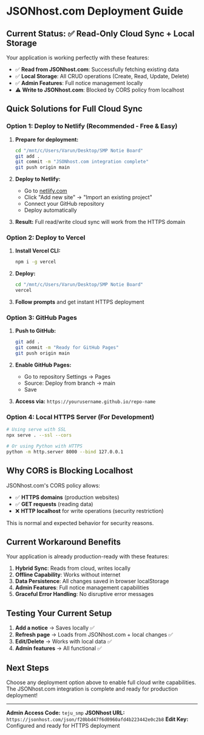 # JSONhost.com Deployment Guide

## Current Status: ✅ Read-Only Cloud Sync + Local Storage

Your application is working perfectly with these features:
- ✅ **Read from JSONhost.com**: Successfully fetching existing data
- ✅ **Local Storage**: All CRUD operations (Create, Read, Update, Delete)
- ✅ **Admin Features**: Full notice management locally
- ⚠️ **Write to JSONhost.com**: Blocked by CORS policy from localhost

## Quick Solutions for Full Cloud Sync

### Option 1: Deploy to Netlify (Recommended - Free & Easy)

1. **Prepare for deployment:**
   ```bash
   cd "/mnt/c/Users/Varun/Desktop/SMP Notie Board"
   git add .
   git commit -m "JSONhost.com integration complete"
   git push origin main
   ```

2. **Deploy to Netlify:**
   - Go to [netlify.com](https://netlify.com)
   - Click "Add new site" → "Import an existing project"
   - Connect your GitHub repository
   - Deploy automatically

3. **Result:** Full read/write cloud sync will work from the HTTPS domain

### Option 2: Deploy to Vercel

1. **Install Vercel CLI:**
   ```bash
   npm i -g vercel
   ```

2. **Deploy:**
   ```bash
   cd "/mnt/c/Users/Varun/Desktop/SMP Notie Board"
   vercel
   ```

3. **Follow prompts** and get instant HTTPS deployment

### Option 3: GitHub Pages

1. **Push to GitHub:**
   ```bash
   git add .
   git commit -m "Ready for GitHub Pages"
   git push origin main
   ```

2. **Enable GitHub Pages:**
   - Go to repository Settings → Pages
   - Source: Deploy from branch → main
   - Save

3. **Access via:** `https://yourusername.github.io/repo-name`

### Option 4: Local HTTPS Server (For Development)

```bash
# Using serve with SSL
npx serve . --ssl --cors

# Or using Python with HTTPS
python -m http.server 8000 --bind 127.0.0.1
```

## Why CORS is Blocking Localhost

JSONhost.com's CORS policy allows:
- ✅ **HTTPS domains** (production websites)
- ✅ **GET requests** (reading data)
- ❌ **HTTP localhost** for write operations (security restriction)

This is normal and expected behavior for security reasons.

## Current Workaround Benefits

Your application is already production-ready with these features:
1. **Hybrid Sync**: Reads from cloud, writes locally
2. **Offline Capability**: Works without internet
3. **Data Persistence**: All changes saved in browser localStorage
4. **Admin Features**: Full notice management capabilities
5. **Graceful Error Handling**: No disruptive error messages

## Testing Your Current Setup

1. **Add a notice** → Saves locally ✅
2. **Refresh page** → Loads from JSONhost.com + local changes ✅
3. **Edit/Delete** → Works with local data ✅
4. **Admin features** → All functional ✅

## Next Steps

Choose any deployment option above to enable full cloud write capabilities. The JSONhost.com integration is complete and ready for production deployment!

---

**Admin Access Code:** `teju_smp`
**JSONhost URL:** `https://jsonhost.com/json/f20bbd47f6d0960afd4b223442e0c2b8`
**Edit Key:** Configured and ready for HTTPS deployment